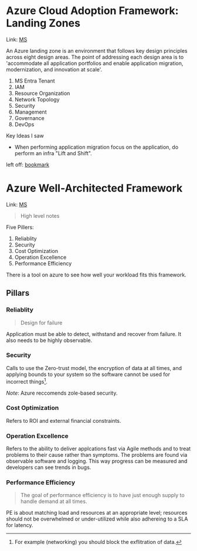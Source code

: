 # Azure Cloud Adoption Framework: Landing Zones

Link: [MS](https://learn.microsoft.com/en-us/azure/cloud-adoption-framework/ready/landing-zone/)

An Azure landing zone is an environment that follows key design principles across eight design areas. The point of addressing each design area is to 'accommodate all application portfolios and enable application migration, modernization, and innovation at scale'. 

1. MS Entra Tenant
2. IAM
3. Resource Organization
4. Network Topology
5. Security
6. Management
7. Governance
8. DevOps

Key Ideas I saw
+ When  performing application migration focus on the application, do perform an infra "Lift and Shift".

left off: [bookmark](https://learn.microsoft.com/en-us/azure/cloud-adoption-framework/ready/landing-zone/landing-zone-journey)
  
# Azure Well-Architected Framework

Link: [MS](https://learn.microsoft.com/en-us/azure/well-architected)

> High  level notes

Five Pillers:
1. Reliablity
2. Security
3. Cost Optimization
4. Operation Excellence
5. Performance Efficiency

There is a tool on azure to see how well your workload fits this framework.

## Pillars

### Reliablity

> Design for failure

Application must be able to detect, withstand and recover from failure. It also needs to be highly observable. 

### Security

Calls to use the Zero-trust model, the encryption of data at all times, and applying bounds to your system so the software cannot be used for incorrect things[^1].

_Note_: Azure reccomends zole-based security.

### Cost Optimization

Refers to ROI and external financial constraints.

### Operation Excellence

Refers to the ability to deliver applcations fast via Agile methods and to treat problems to their cause rather than symptoms. The problems are found via observable software and logging. This way progress can be measured and developers can see trends in bugs.

### Performance Efficiency

> The goal of performance efficiency is to have just enough supply to handle demand at all times.

PE is about matching load and resources at an appropriate level; resources should not be overwhelmed or under-utilized while also adhereing to a SLA for latency.

[^1]: For example (networking) you should block the exflitration of data.
